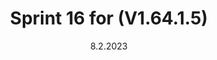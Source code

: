 ---
title: Sprint 16 for (V1.64.1.5)
date: 8.2.2023
product_name: TestFW V2.0
git_branch: master
git_revision: 1.64.1.5_23.777
versions:
  Pro: V1.64.1.5
  Eco: V1.64.1.5
  Firmware: V1.64.1.5
packages:
  packages:
  - https://11.test.com/svn/releases/V2.0/V2.0_Release/Sprint%2064/Pro_1.64.6.0_21.9.8.777.seco
  - https://11.test.com/svn/releases/V2.0/V2.0_Release/Sprint%2064/Eco_1.64.6.0_21.9.8.777.seco
tickets:
  Official:
    New Functions:
    - 'FW-1234: SP16 patch4 hotfix1'
    - 'FW-1111: integrate Codesys sp16 patch4 hotfix'
    Closed Bugs:
    - 'FW-7878: Block DataLogManager'
    - 'FW-9493: Library IoTDriver'
    Restrictions:
    - Pro controller doesn't boot with connected USB key
  Company Internal:
    New Functions:
    - 'FW-9442: V1.64.1.1.Works 7'
    Closed Bugs:
    - 'FW-9514: Library MotionInterface'
    - 'FW-9394: Controllers stuck in boot state forever'
    Refactoring:
    - 'FW-9313: Update default UR configuration and objects'
  Team Internal:
    New Functions:
    - 'FW-9982: At application download load netX firmware'
    Closed Bugs:
    - 'FW-9476: Remove compiler warning'
    Refactoring:
    - 'FW-9913: Update default US objects'
---